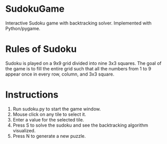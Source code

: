 # SudokuGame
Interactive Sudoku game with backtracking solver. Implemented with Python/pygame.
# Rules of Sudoku
Sudoku is played on a 9x9 grid divided into nine 3x3 squares. The goal of the game is to fill the entire grid such that all the numbers from 1 to 9 appear once in every row, column, and 3x3 square.
# Instructions
  1. Run sudoku.py to start the game window.
  2. Mouse click on any tile to select it.
  3. Enter a value for the selected tile.
  4. Press S to solve the sudoku and see the backtracking algorithm visualized.
  5. Press N to generate a new puzzle.

